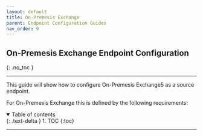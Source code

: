 ```yaml
---
layout: default
title: On-Premesis Exchange
parent: Endpoint Configuration Guides
nav_order: 9
---
```


## On-Premesis Exchange Endpoint Configuration
{: .no_toc }

---

This guide will show how to configure On-Premesis Exchange5 as a source endpoint. 

For On-Premesis Exchange this is defined by the following requirements:

<a name="top"></a>
<details open markdown="block">
  <summary>
    Table of contents
  </summary>
  {: .text-delta }
1. TOC
{:toc}
</details>

---
